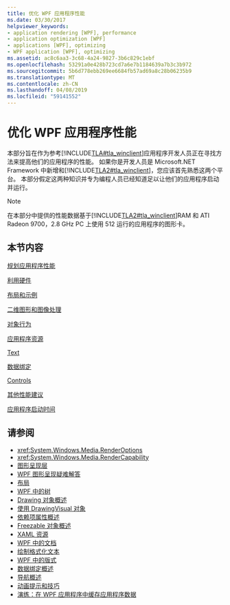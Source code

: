 ```yaml
---
title: 优化 WPF 应用程序性能
ms.date: 03/30/2017
helpviewer_keywords:
- application rendering [WPF], performance
- application optimization [WPF]
- applications [WPF], optimizing
- WPF application [WPF], optimizing
ms.assetid: ac8c6aa3-3c68-4a24-9827-3b6c829c1ebf
ms.openlocfilehash: 53291a0e428b723cd7a6e7b1184639a7b3c3b972
ms.sourcegitcommit: 5b6d778ebb269ee6684fb57ad69a8c28b06235b9
ms.translationtype: MT
ms.contentlocale: zh-CN
ms.lasthandoff: 04/08/2019
ms.locfileid: "59141552"
---
```

# <a name="optimizing-wpf-application-performance"></a>优化 WPF 应用程序性能
本部分旨在作为参考[!INCLUDE[TLA#tla_winclient](../../../../includes/tlasharptla-winclient-md.md)]应用程序开发人员正在寻找方法来提高他们的应用程序的性能。 如果你是开发人员是 Microsoft.NET Framework 中新增和[!INCLUDE[TLA2#tla_winclient](../../../../includes/tla2sharptla-winclient-md.md)]，您应该首先熟悉这两个平台。 本部分假定这两种知识并专为编程人员已经知道足以让他们的应用程序启动并运行。  
  
> [!NOTE]
>  在本部分中提供的性能数据基于[!INCLUDE[TLA2#tla_winclient](../../../../includes/tla2sharptla-winclient-md.md)]RAM 和 ATI Radeon 9700，2.8 GHz PC 上使用 512 运行的应用程序的图形卡。  
  
## <a name="in-this-section"></a>本节内容  
 [规划应用程序性能](planning-for-application-performance.md)  
  
 [利用硬件](optimizing-performance-taking-advantage-of-hardware.md)  
  
 [布局和示例](optimizing-performance-layout-and-design.md)  
  
 [二维图形和图像处理](optimizing-performance-2d-graphics-and-imaging.md)  
  
 [对象行为](optimizing-performance-object-behavior.md)  
  
 [应用程序资源](optimizing-performance-application-resources.md)  
  
 [Text](optimizing-performance-text.md)  
  
 [数据绑定](optimizing-performance-data-binding.md)  
  
 [Controls](optimizing-performance-controls.md)  
  
 [其他性能建议](optimizing-performance-other-recommendations.md)  
  
 [应用程序启动时间](application-startup-time.md)  
  
## <a name="see-also"></a>请参阅

- <xref:System.Windows.Media.RenderOptions>
- <xref:System.Windows.Media.RenderCapability>
- [图形呈现层](graphics-rendering-tiers.md)
- [WPF 图形呈现疑难解答](../graphics-multimedia/wpf-graphics-rendering-overview.md)
- [布局](layout.md)
- [WPF 中的树](trees-in-wpf.md)
- [Drawing 对象概述](../graphics-multimedia/drawing-objects-overview.md)
- [使用 DrawingVisual 对象](../graphics-multimedia/using-drawingvisual-objects.md)
- [依赖项属性概述](dependency-properties-overview.md)
- [Freezable 对象概述](freezable-objects-overview.md)
- [XAML 资源](xaml-resources.md)
- [WPF 中的文档](documents-in-wpf.md)
- [绘制格式化文本](drawing-formatted-text.md)
- [WPF 中的版式](typography-in-wpf.md)
- [数据绑定概述](../data/data-binding-overview.md)
- [导航概述](../app-development/navigation-overview.md)
- [动画提示和技巧](../graphics-multimedia/animation-tips-and-tricks.md)
- [演练：在 WPF 应用程序中缓存应用程序数据](walkthrough-caching-application-data-in-a-wpf-application.md)
